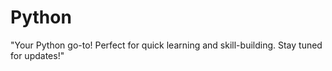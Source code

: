 # Python
"Your Python go-to! Perfect for quick learning and skill-building. Stay tuned for updates!"
